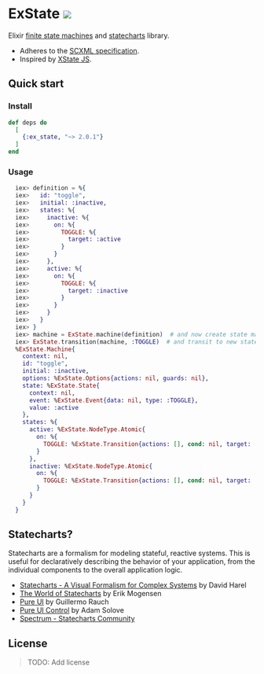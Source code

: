 # ExState ![](https://github.com/catchcake/ex_state/workflows/Continuous%20Integration/badge.svg)

Elixir [finite state machines](https://en.wikipedia.org/wiki/Finite-state_machine) and [statecharts](http://www.inf.ed.ac.uk/teaching/courses/seoc/2005_2006/resources/statecharts.pdf) library.

- Adheres to the [SCXML specification](https://www.w3.org/TR/scxml/).
- Inspired by [XState JS](https://xstate.js.org/docs/).

## Quick start

### Install
```elixir
def deps do
  [
    {:ex_state, "~> 2.0.1"}
  ]
end
```

### Usage

```elixir
  iex> definition = %{
  iex>   id: "toggle",
  iex>   initial: :inactive,
  iex>   states: %{
  iex>     inactive: %{
  iex>       on: %{
  iex>         TOGGLE: %{
  iex>           target: :active
  iex>         }
  iex>       }
  iex>     },
  iex>     active: %{
  iex>       on: %{
  iex>         TOGGLE: %{
  iex>           target: :inactive
  iex>         }
  iex>       }
  iex>     }
  iex>   }
  iex> }
  iex> machine = ExState.machine(definition)  # and now create state machine
  iex> ExState.transition(machine, :TOGGLE)  # and transit to new state
  %ExState.Machine{
    context: nil,
    id: "toggle",
    initial: :inactive,
    options: %ExState.Options{actions: nil, guards: nil},
    state: %ExState.State{
      context: nil,
      event: %ExState.Event{data: nil, type: :TOGGLE},
      value: :active
    },
    states: %{
      active: %ExState.NodeType.Atomic{
        on: %{
          TOGGLE: %ExState.Transition{actions: [], cond: nil, target: :inactive}
        }
      },
      inactive: %ExState.NodeType.Atomic{
        on: %{
          TOGGLE: %ExState.Transition{actions: [], cond: nil, target: :active}
        }
      }
    }
  }
```

## Statecharts?

Statecharts are a formalism for modeling stateful, reactive systems. This is useful for declaratively describing the behavior of your application, from the individual components to the overall application logic.

- [Statecharts - A Visual Formalism for Complex Systems](http://www.inf.ed.ac.uk/teaching/courses/seoc/2005_2006/resources/statecharts.pdf) by David Harel
- [The World of Statecharts](https://statecharts.github.io/) by Erik Mogensen
- [Pure UI](https://rauchg.com/2015/pure-ui) by Guillermo Rauch
- [Pure UI Control](https://medium.com/@asolove/pure-ui-control-ac8d1be97a8d) by Adam Solove
- [Spectrum - Statecharts Community](https://spectrum.chat/statecharts)

## License

> TODO: Add license
